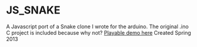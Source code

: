 # JS_SNAKE
A Javascript port of a Snake clone I wrote for the arduino.
The original .ino C project is included because why not?
[Playable demo here](http://maxmamis.github.io/js-snake)
Created Spring 2013

